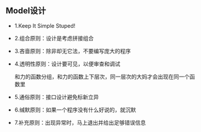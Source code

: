 ## Model设计

* 1.Keep It Simple Stuped!

* 2.组合原则：设计是考虑拼接组合

* 3.吝啬原则：除非却无它法，不要编写庞大的程序

* 4.透明性原则：设计要可见，以便审查和调试

  和力的函数分组，和力的函数上下层次，同一层次的大妈才会出现在同一个函数里

* 5.通俗原则：接口设计避免标新立异

* 6.缄默原则：如果一个程序没有什么好说的，就沉默

* 7.补充原则：出现异常时，马上退出并给出足够错误信息